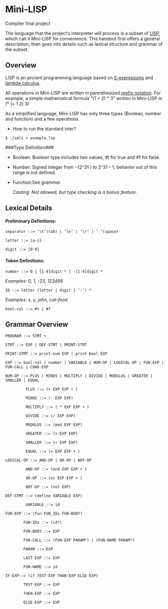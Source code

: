 # Mini-LISP
Compiler final project

The language that the project’s interpreter will process is a subset of [LISP](https://en.wikipedia.org/wiki/LISP), which call it Mini-LISP for convenience. This handout first offers a general description, then goes into details such as lexical structure and grammar of the subset.



## Overview

 LISP is an ancient programming language based on [S-expressions](https://en.wikipedia.org/wiki/S-expression) and [lambda calculus](https://en.wikipedia.org/wiki/Lambda_calculus).

 All operations in Mini-LISP are written in parenthesized [prefix notation](https://en.wikipedia.org/wiki/Polish_notation). For example, a simple mathematical formula “(1 + 2) * 3” written in Mini-LISP is: (* (+ 1 2) 3)

 As a simplified language, Mini-LISP has only three types (Boolean, number and function) and a few operations.

- How to run the standard inter?
<pre><code>$ ./smli < example.lsp</code></pre>

###Type Definition###

- Boolean: Boolean type includes two values, #t for true and #f for false.
- Number: Signed integer from −(2^31 ) to 2^31 – 1, behavior out of this range is not defined.
- Function:See grammar.

    _Casting: Not allowed, but type checking is a bonus feature._

## Lexical Details

#### Preliminary Definitions:

<pre><code>separator ::= ‘\t’(tab) | ‘\n’ | ‘\r’ | ‘ ’(space)

letter ::= [a-z]

digit ::= [0-9]
</code></pre>

#### Token Definitions:
<pre><code>number ::= 0 | [1-9]digit * | -[1-9]digit *
</code></pre>
   _Examples: 0, 1, -23, 123456_
<pre><code>ID ::= letter (letter | digit | ‘-’) *
</code></pre>
   _Examples: x, y, john, cat-food_
<pre><code>bool-val ::= #t | #f
</code></pre>
## Grammar Overview

<pre><code>PROGRAM ::= STMT +

STMT ::= EXP | DEF-STMT | PRINT-STMT

PRINT-STMT ::= print-num EXP | print-bool EXP

EXP ::= bool-val | number | VARIABLE | NUM-OP | LOGICAL-OP | FUN-EXP | FUN-CALL | COND-EXP

NUM-OP ::= PLUS | MINUS | MULTIPLY | DIVIDE | MODULUS | GREATER | SMALLER | EQUAL
      
         PLUS ::= (+ EXP EXP + )

         MINUS ::= (- EXP EXP)
       
         MULTIPLY ::= ( * EXP EXP + )
       
         DIVIDE ::= (/ EXP EXP)
       
         MODULUS ::= (mod EXP EXP)
       
         GREATER ::= (> EXP EXP)
       
         SMALLER ::= (< EXP EXP)
       
         EQUAL ::= (= EXP EXP + )
       
LOGICAL-OP ::= AND-OP | OR-OP | NOT-OP

         AND-OP ::= (and EXP EXP + )

         OR-OP ::= (or EXP EXP + )
       
         NOT-OP ::= (not EXP)
       
DEF-STMT ::= (define VARIABLE EXP)

         VARIABLE ::= id
         
FUN-EXP ::= (fun FUN_IDs FUN-BODY)
        
        FUN-IDs ::= (id*)

        FUN-BODY ::= EXP

        FUN-CALL ::= (FUN-EXP PARAM*) | (FUN-NAME PARAM*)

        PARAM ::= EXP
        
        LAST-EXP ::= EXP

        FUN-NAME ::= id

IF-EXP::= (if TEST-EXP THAN-EXP ELSE-EXP)

        TEST-EXP ::= EXP

        THEN-EXP ::= EXP

        ELSE-EXP ::= EXP
</code></pre>
